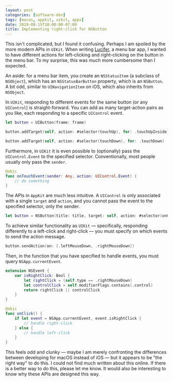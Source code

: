 ```yaml
---
layout: post
categories: [software-dev]
tags: [macos, appkit, uikit, apps]
date: 2019-08-15T10:00:00-07:00
title: Implementing right-click for NSButton
---
```


This isn't complicated, but I found it confusing. Perhaps I am spoiled by the more modern APIs in `UIKit`. When writing [Lucifer](https://www.hexedbits.com/lucifer), a menu bar app, I wanted to have different actions for left-clicking and right-clicking on the button in the menu bar. To my surprise, this was much more cumbersome than I expected.

<!--excerpt-->

<span class="text-muted">An aside: for a menu bar item, you create an `NSStatusItem` (a subclass of `NSObject`), which has an `NSStatusBarButton` property, which is an `NSButton`. A bit odd, similar to `UINavigationItem` on iOS, which also inherits from `NSObject`.</span>

In `UIKit`, responding to different events for the same button (or any `UIControl`) is straight-forward. You can add as many target-action pairs as you like, each responding to a specific `UIControl` event.

```swift
let button = UIButton(frame: frame)

button.addTarget(self, action: #selector(touchUp), for: .touchUpInside)

button.addTarget(self, action: #selector(touchDown), for: .touchDown)
```

Furthermore, in `UIKit` it is even possible to (optionally) pass the `UIControl.Event` to the specified selector. Conventionally, most people usually only pass the `sender`.

```swift
@objc
func onTouchEvent(sender: Any, action: UIControl.Event) {
    // do something
}
```

The APIs in `AppKit` are much less intuitive. A `UIControl` is only associated with a single `target` and `action`, and you cannot pass the event to the specified selector, only the sender.

```swift
let button = NSButton(title: title, target: self, action: #selector(onClick))
```

To achieve similar functionality as `UIKit` &mdash; specifically, responding differently to a left-click and right-click &mdash; you must specify on which events to send the action message.

```swift
button.sendAction(on: [.leftMouseDown, .rightMouseDown])
```

Then, in the function that you have specified to handle events, you must query `NSApp.currentEvent`.

```swift
extension NSEvent {
    var isRightClick: Bool {
        let rightClick = (self.type == .rightMouseDown)
        let controlClick = self.modifierFlags.contains(.control)
        return rightClick || controlClick
    }
}

@objc
func onClick() {
    if let event = NSApp.currentEvent, event.isRightClick {
        // handle right-click
    } else {
        // handle left-click
    }
}
```

This feels odd and clunky &mdash; maybe I am merely confronting the differences between developing for macOS instead of iOS &mdash; but it appears to be "the right way" to do this. I could not find much written about this online. If there is a better way to do this, please let me know. It would also be interesting to know why these APIs are designed this way.
